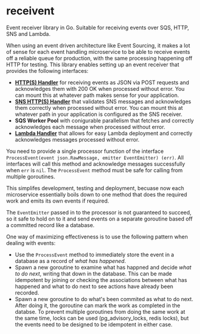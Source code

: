# receivent
Event receiver library in Go. Suitable for receiving events over SQS, HTTP, SNS and Lambda. 

When using an event driven architecture like Event Sourcing, it makes a lot of sense for each event handling microservice to be able to receive events off a reliable queue for production, with the same processing happening off HTTP for testing. This library enables setting up an event receiver that provides the following interfaces:

* [**HTTP(S) Handler**](https://golang.org/pkg/net/http/#Handler) for receiving events as JSON via POST requests and acknowledges them with 200 OK when processed without error. You can mount this at whatever path makes sense for your application. 
* [**SNS HTTP(S) Handler**](https://golang.org/pkg/net/http/#Handler) that validates SNS messages and acknowledges them correctly when processed without error. You can mount this at whatever path in your application is configured as the SNS receiver. 
* **SQS Worker Pool** with conigurable parallelism that fetches and correctly acknowledges each message when processed without error. 
* [**Lambda Handler**](https://docs.aws.amazon.com/lambda/latest/dg/with-sqs-create-package.html#with-sqs-example-deployment-pkg-go) that allows for easy Lambda deployment and correctly acknowledges messages processed without error. 

You need to provide a single processor function of the interface `ProcessEvent(event json.RawMessage, emitter EventEmitter) (err)`. All interfaces will call this method and acknowledge messages successfully when `err` is `nil`. The `ProcessEvent` method must be safe for calling from multiple goroutines. 

This simplifes development, testing and deployment, becuase now each microservice essentially boils down to one method that does the required work and emits its own events if required. 

The `EventEmitter` passed in to the processor is not guaranteed to succeed, so it safe to hold on to it and send events on a separate goroutine based off a committed record like a database. 

One way of maximizing effectiveness is to use the following pattern when dealing with events:
* Use the `ProcessEvent` method to immediately store the event in a database as a record of *what has happened*. 
* Spawn a new goroutine to examine what has happned and decide *what to do next*, writing that down in the database. This can be made idempotent by joining or checking the associations between what has happened and what to do next to see actions have already been recorded. 
* Spawn a new goroutine to do what's been commited as what to do next. After doing it, the goroutine can mark the work as completed in the databse. To prevent multiple goroutines from doing the same work at the same time, locks can be used (pg_advisory_locks, redis locks), but the events need to be designed to be idempotent in either case. 

